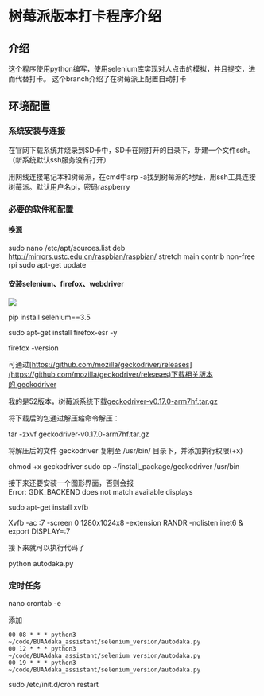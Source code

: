 # 树莓派版本打卡程序介绍

## 介绍

这个程序使用python编写，使用selenium库实现对人点击的模拟，并且提交，进而代替打卡。
这个branch介绍了在树莓派上配置自动打卡

## 环境配置

### 系统安装与连接

在官网下载系统并烧录到SD卡中，SD卡在刚打开的目录下，新建一个文件ssh。（新系统默认ssh服务没有打开）

用网线连接笔记本和树莓派，在cmd中arp -a找到树莓派的地址，用ssh工具连接树莓派。默认用户名pi，密码raspberry

### 必要的软件和配置

#### 换源

sudo nano /etc/apt/sources.list
deb http://mirrors.ustc.edu.cn/raspbian/raspbian/ stretch main contrib non-free rpi
sudo apt-get update

#### 安装selenium、firefox、webdriver

![](https://img-blog.csdnimg.cn/20190423012831542.png?x-oss-process=image/watermark,type_ZmFuZ3poZW5naGVpdGk,shadow_10,text_aHR0cHM6Ly9ibG9nLmNzZG4ubmV0L3FpYW5fbGVsZQ==,size_16,color_FFFFFF,t_70)

pip install selenium==3.5

sudo apt-get install firefox-esr -y

firefox -version

可通过[https://github.com/mozilla/geckodriver/releases](https://github.com/mozilla/geckodriver/releases)下载相关版本的 geckodriver

我的是52版本，树莓派系统下载[geckodriver-v0.17.0-arm7hf.tar.gz](https://github.com/mozilla/geckodriver/releases/download/v0.17.0/geckodriver-v0.17.0-arm7hf.tar.gz)

将下载后的包通过解压缩命令解压：

tar -zxvf geckodriver-v0.17.0-arm7hf.tar.gz 

将解压后的文件 geckodriver 复制至 /usr/bin/ 目录下，并添加执行权限(+x)

chmod +x geckodriver
sudo cp ~/install_package/geckodriver /usr/bin

接下来还要安装一个图形界面，否则会报Error: GDK_BACKEND does not match available displays

sudo apt-get install xvfb

Xvfb -ac :7  -screen  0  1280x1024x8 -extension RANDR -nolisten inet6 &
export DISPLAY=:7

接下来就可以执行代码了

python autodaka.py

### 定时任务

nano crontab -e

添加

```
00 08 * * * python3 ~/code/BUAAdaka_assistant/selenium_version/autodaka.py
00 12 * * * python3 ~/code/BUAAdaka_assistant/selenium_version/autodaka.py
00 19 * * * python3 ~/code/BUAAdaka_assistant/selenium_version/autodaka.py
```

sudo /etc/init.d/cron restart
